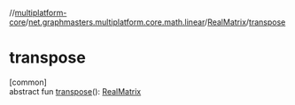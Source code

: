 //[multiplatform-core](../../../index.md)/[net.graphmasters.multiplatform.core.math.linear](../index.md)/[RealMatrix](index.md)/[transpose](transpose.md)

# transpose

[common]\
abstract fun [transpose](transpose.md)(): [RealMatrix](index.md)
